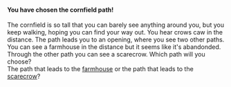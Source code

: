 #### You have chosen the cornfield path!
The cornfield is so tall that you can barely see anything around you,
but you keep walking, hoping you can find your way out. You hear crows caw in the distance. The path leads you to an opening, where you see two other paths.  
You can see a farmhouse in the distance but it seems like it's abandonded. Through the other path you
can see a scarecrow. Which path will you choose?  
The path that leads to the [farmhouse](farmhouse.md)
or
the path that leads to the [scarecrow](scarecrow.md)?